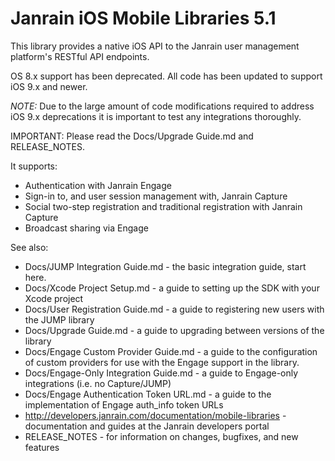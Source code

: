 # Janrain iOS Mobile Libraries 5.1

This library provides a native iOS API to the Janrain user management platform's RESTful API endpoints.

OS 8.x support has been deprecated. All code has been updated to support iOS 9.x and newer.

*NOTE:* Due to the large amount of code modifications required to address iOS 9.x deprecations it is important to test any integrations thoroughly.


IMPORTANT: Please read the Docs/Upgrade Guide.md and RELEASE_NOTES.

It supports:

 * Authentication with Janrain Engage
 * Sign-in to, and user session management with, Janrain Capture
 * Social two-step registration and traditional registration with Janrain Capture
 * Broadcast sharing via Engage

See also:

 * Docs/JUMP Integration Guide.md - the basic integration guide, start here.
 * Docs/Xcode Project Setup.md - a guide to setting up the SDK with your Xcode project
 * Docs/User Registration Guide.md - a guide to registering new users with the JUMP library
 * Docs/Upgrade Guide.md - a guide to upgrading between versions of the library
 * Docs/Engage Custom Provider Guide.md - a guide to the configuration of custom providers for use with the
   Engage support in the library.
 * Docs/Engage-Only Integration Guide.md - a guide to Engage-only integrations (i.e. no Capture/JUMP)
 * Docs/Engage Authentication Token URL.md - a guide to the implementation of Engage auth_info token URLs
 * http://developers.janrain.com/documentation/mobile-libraries -
   documentation and guides at the Janrain developers portal
 * RELEASE_NOTES - for information on changes, bugfixes, and new features
